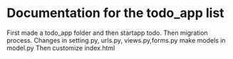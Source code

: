 # Documentation for the todo_app list
First made a todo_app folder and then startapp todo.
Then migration process.
Changes in setting.py, urls.py, views.py,forms.py
make models in model.py
Then customize index.html
